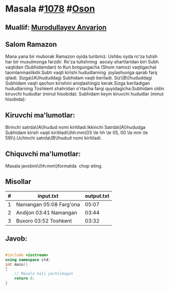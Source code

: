 
<h1>Masala #<a href="https://robocontest.uz/tasks/1078">1078</a> #<a href="https://robocontest.uz/tasks?category=1">Oson</a></h1>
<h2> Muallif: <a href="https://robocontest.uz/profile/lordcoder">Murodullayev Anvarjon</a></h2>
<h2>Salom Ramazon</h2>
<p>Mana yana bir muborak Ramazon oyida turibmiz. Ushbu oyda ro'za tutish har bir musulmonga farzdir. Ro'za tutishning  asosiy shartlaridan biri Subh vaqtidan (Subhidamdan) to Kun botgungacha (Shom namozi vaqtigacha) taomlanmaslikdir.Subh vaqti kirishi hududlarning  joylashuviga qarab farq qiladi. Sizga\(A\)hududdagi Subhidam vaqti beriladi. Siz\(B\)hududdagi Subhidam vaqti qachon kirishini aniqlashingiz kerak.Sizga beriladigan hududlarning Toshkent shahridan o'rtacha farqi quyidagicha:Subhidam oldin kiruvchi hududlar (minut hisobida):
Subhidam keyin kiruvchi hududlar (minut hisobida):</p>
<h2>Kiruvchi ma'lumotlar:</h2>
<p>Birinchi satrda\(A\)hudud nomi kiritiladi.Ikkinchi Satrda\(A\)hududga Subhidam kirish vaqti kiritiladi\(hh:mm(03 \le hh \le 05, 00 \le mm \le 59)\).Uchinchi satrda\(B\)hudud nomi kiritiladi.</p>
<h2>Chiquvchi ma'lumotlar:</h2>
<p>Masala javobini\(hh:mm\)formatda  chop eting.</p>
<h2>Misollar</h2>
<table>
    <thead>
        <tr>
            <th>#</th>
            <th>input.txt</th>
            <th>output.txt</th>
        </tr>
    </thead>
    <tbody>
            <tr>
                <td>1</td>
                <td>Namangan
05:08
Farg'ona</td>
                <td>05:07</td>
            </tr>
            <tr>
                <td>2</td>
                <td>Andijon
03:41
Namangan</td>
                <td>03:44</td>
            </tr>
            <tr>
                <td>3</td>
                <td>Buxoro
03:52
Toshkent</td>
                <td>03:32</td>
            </tr>
    </tbody>
    </table>
    
<h2>Javob:</h2>

######
```cpp
#include <iostream>
using namespace std;
int main()
{
    // Masala hali yechilmagan
    return 0;
}
```
